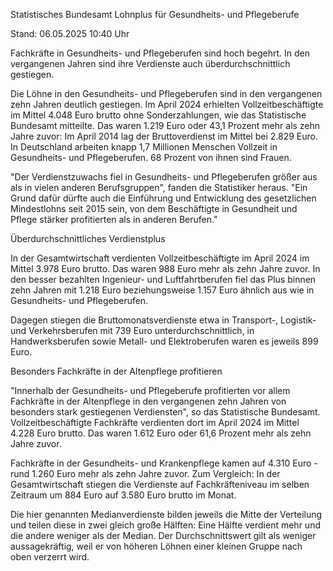 
Statistisches Bundesamt
Lohnplus für Gesundheits- und Pflegeberufe


Stand: 06.05.2025 10:40 Uhr


Fachkräfte in Gesundheits- und Pflegeberufen sind hoch begehrt. In den vergangenen Jahren sind ihre Verdienste auch überdurchschnittlich gestiegen.



Die Löhne in den Gesundheits- und Pflegeberufen sind in den vergangenen zehn Jahren deutlich gestiegen. Im April 2024 erhielten Vollzeitbeschäftigte im Mittel 4.048 Euro brutto ohne Sonderzahlungen, wie das Statistische Bundesamt mitteilte. Das waren 1.219 Euro oder 43,1 Prozent mehr als zehn Jahre zuvor: Im April 2014 lag der Bruttoverdienst im Mittel bei 2.829 Euro. In Deutschland arbeiten knapp 1,7 Millionen Menschen Vollzeit in Gesundheits- und Pflegeberufen. 68 Prozent von ihnen sind Frauen.


"Der Verdienstzuwachs fiel in Gesundheits- und Pflegeberufen größer aus als in vielen anderen Berufsgruppen", fanden die Statistiker heraus. "Ein Grund dafür dürfte auch die Einführung und Entwicklung des gesetzlichen Mindestlohns seit 2015 sein, von dem Beschäftigte in Gesundheit und Pflege stärker profitierten als in anderen Berufen."

Überdurchschnittliches Verdienstplus


In der Gesamtwirtschaft verdienten Vollzeitbeschäftigte im April 2024 im Mittel 3.978 Euro brutto. Das waren 988 Euro mehr als zehn Jahre zuvor. In den besser bezahlten Ingenieur- und Luftfahrtberufen fiel das Plus binnen zehn Jahren mit 1.218 Euro beziehungsweise 1.157 Euro ähnlich aus wie in Gesundheits- und Pflegeberufen.


Dagegen stiegen die Bruttomonatsverdienste etwa in Transport-, Logistik- und Verkehrsberufen mit 739 Euro unterdurchschnittlich, in Handwerksberufen sowie Metall- und Elektroberufen waren es jeweils 899 Euro.

Besonders Fachkräfte in der Altenpflege profitieren


"Innerhalb der Gesundheits- und Pflegeberufe profitierten vor allem Fachkräfte in der Altenpflege in den vergangenen zehn Jahren von besonders stark gestiegenen Verdiensten", so das Statistische Bundesamt. Vollzeitbeschäftigte Fachkräfte verdienten dort im April 2024 im Mittel 4.228 Euro brutto. Das waren 1.612 Euro oder 61,6 Prozent mehr als zehn Jahre zuvor.


Fachkräfte in der Gesundheits- und Krankenpflege kamen auf 4.310 Euro - rund 1.260 Euro mehr als zehn Jahre zuvor. Zum Vergleich: In der Gesamtwirtschaft stiegen die Verdienste auf Fachkräfteniveau im selben Zeitraum um 884 Euro auf 3.580 Euro brutto im Monat.


Die hier genannten Medianverdienste bilden jeweils die Mitte der Verteilung und teilen diese in zwei gleich große Hälften: Eine Hälfte verdient mehr und die andere weniger als der Median. Der Durchschnittswert gilt als weniger aussagekräftig, weil er von höheren Löhnen einer kleinen Gruppe nach oben verzerrt wird.

